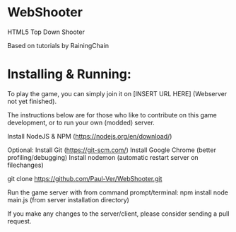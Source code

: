 # WebShooter

HTML5 Top Down Shooter

Based on tutorials by RainingChain

# Installing & Running:

To play the game, you can simply join it on [INSERT URL HERE] (Webserver not yet finished).

The instructions below are for those who like to contribute on this game development, or to run your own (modded) server.

Install NodeJS & NPM (https://nodejs.org/en/download/)

Optional:
Install Git (https://git-scm.com/)
Install Google Chrome (better profiling/debugging)
Install nodemon (automatic restart server on filechanges)

git clone https://github.com/Paul-Ver/WebShooter.git

Run the game server with from command prompt/terminal: 
npm install
node main.js (from server installation directory)

If you make any changes to the server/client, please consider sending a pull request.

